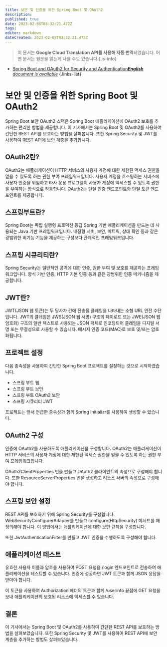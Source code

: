 ```yaml
---
title: 보안 및 인증을 위한 Spring Boot 및 OAuth2
description: 
published: true
date: 2023-02-08T03:32:21.472Z
tags: 
editor: markdown
dateCreated: 2023-02-08T03:32:21.472Z
---
```


> 이 문서는 **Google Cloud Translation API를 사용해 자동 번역**되었습니다.
어떤 문서는 원문을 읽는게 나을 수도 있습니다.{.is-info}



- [Spring Boot and OAuth2 for Security and Authentication***English** document is available*](/en/Knowledge-base/Spring-Boot/spring-boot-and-oauth2-for-security-and-authentication)
{.links-list}


# 보안 및 인증을 위한 Spring Boot 및 OAuth2

Spring Boot 보안 OAuth2 스택은 Spring Boot 애플리케이션에 OAuth2 보호를 추가하는 편리한 방법을 제공합니다. 이 기사에서는 Spring Boot 및 OAuth2를 사용하여 간단한 REST API를 보호하는 방법을 살펴봅니다. 또한 Spring Security 및 JWT를 사용하여 REST API에 보안 계층을 추가합니다.

## OAuth2란?

OAuth2는 애플리케이션이 HTTP 서비스의 사용자 계정에 대한 제한된 액세스 권한을 얻을 수 있도록 하는 권한 부여 프레임워크입니다. 사용자 계정을 호스팅하는 서비스에 사용자 인증을 위임하고 타사 응용 프로그램이 사용자 계정에 액세스할 수 있도록 권한을 부여하는 방식으로 작동합니다. OAuth2는 단일 인증 엔드포인트와 단일 토큰 엔드포인트를 제공합니다.

## 스프링부트란?

Spring Boot는 독립 실행형 프로덕션 등급 Spring 기반 애플리케이션을 만드는 데 사용되는 Java 기반 프레임워크입니다. 내장형 서버, 보안, 메트릭, 상태 확인 등과 같은 광범위한 비기능 기능을 제공하는 구성보다 관례적인 프레임워크입니다.

## 스프링 시큐리티란?

Spring Security는 일반적인 공격에 대한 인증, 권한 부여 및 보호를 제공하는 프레임워크입니다. 양식 기반 인증, HTTP 기본 인증 등과 같은 광범위한 인증 메커니즘을 제공합니다.

## JWT란?

JWT(JSON 웹 토큰)는 두 당사자 간에 전송될 클레임을 나타내는 소형 URL 안전 수단입니다. JWT의 클레임은 JWS(JSON 웹 서명) 구조의 페이로드 또는 JWE(JSON 웹 암호화) 구조의 일반 텍스트로 사용되는 JSON 객체로 인코딩되어 클레임을 디지털 서명 또는 무결성으로 사용할 수 있습니다. 메시지 인증 코드(MAC)로 보호 및/또는 암호화됩니다.

## 프로젝트 설정

다음 종속성을 사용하여 간단한 Spring Boot 프로젝트를 설정하는 것으로 시작하겠습니다.

- 스프링 부트 웹
- 스프링 부트 보안
- 스프링 부트 OAuth2 보안
- 스프링 시큐리티 JWT

프로젝트는 앞서 언급한 종속성과 함께 Spring Initializr를 사용하여 생성할 수 있습니다.

## OAuth2 구성

인증에 OAuth2를 사용하도록 애플리케이션을 구성합니다. OAuth2는 애플리케이션이 HTTP 서비스의 사용자 계정에 대한 제한된 액세스 권한을 얻을 수 있도록 하는 권한 부여 프레임워크입니다.

OAuth2ClientProperties 빈을 만들고 OAuth2 클라이언트의 속성으로 구성해야 합니다. 또한 ResourceServerProperties 빈을 생성하고 리소스 서버의 속성으로 구성해야 합니다.

## 스프링 보안 설정

REST API를 보호하기 위해 Spring Security를 구성합니다. WebSecurityConfigurerAdapter를 만들고 configure(HttpSecurity) 메서드를 재정의해야 합니다. 이 방법에서는 애플리케이션에 대한 보안 규칙을 구성합니다.

또한 JwtAuthenticationFilter를 만들고 JWT 인증을 수행하도록 구성해야 합니다.

## 애플리케이션 테스트

유효한 사용자 이름과 암호를 사용하여 POST 요청을 /login 엔드포인트로 전송하여 애플리케이션을 테스트할 수 있습니다. 인증에 성공하면 JWT 토큰과 함께 JSON 응답을 받아야 합니다.

이 토큰을 사용하여 Authorization 헤더의 토큰과 함께 /userinfo 끝점에 GET 요청을 보내 애플리케이션의 보호된 리소스에 액세스할 수 있습니다.

## 결론

이 기사에서는 Spring Boot 및 OAuth2를 사용하여 간단한 REST API를 보호하는 방법을 살펴보았습니다. 또한 Spring Security 및 JWT를 사용하여 REST API에 보안 계층을 추가하는 방법도 살펴보았습니다.